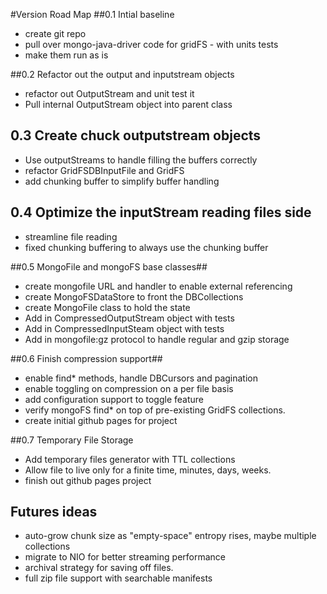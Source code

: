 #Version Road Map
##0.1 Intial baseline
* create git repo
* pull over mongo-java-driver code for gridFS - with units tests
* make them run as is 

##0.2 Refactor out the output and inputstream objects
* refactor out OutputStream and unit test it
* Pull internal OutputStream object into parent class

## 0.3 Create chuck outputstream objects
* Use outputStreams to handle filling the buffers correctly 
* refactor GridFSDBInputFile and GridFS
* add chunking buffer to simplify buffer handling

## 0.4 Optimize the inputStream reading files side 
* streamline file reading
* fixed chunking buffering to always use the chunking buffer

##0.5 MongoFile and mongoFS base classes##
* create mongofile URL and handler to enable external referencing
* create MongoFSDataStore to front the DBCollections
* create MongoFile class to hold the state 
* Add in CompressedOutputStream object with tests
* Add in CompressedInputSteam object with tests
* Add in mongofile:gz protocol to handle regular and gzip storage

##0.6 Finish compression support##
* enable find* methods, handle DBCursors and pagination
* enable toggling on compression on a per file basis
* add configuration support to toggle feature
* verify mongoFS find* on top of pre-existing GridFS collections.
* create initial github pages for project

##0.7 Temporary File Storage
* Add temporary files generator with TTL collections
* Allow file to live only for a finite time, minutes, days, weeks.
* finish out github pages project

## Futures ideas
* auto-grow chunk size as "empty-space" entropy rises, maybe multiple collections 
* migrate to NIO for better streaming performance
* archival strategy for saving off files.
* full zip file support with searchable manifests
